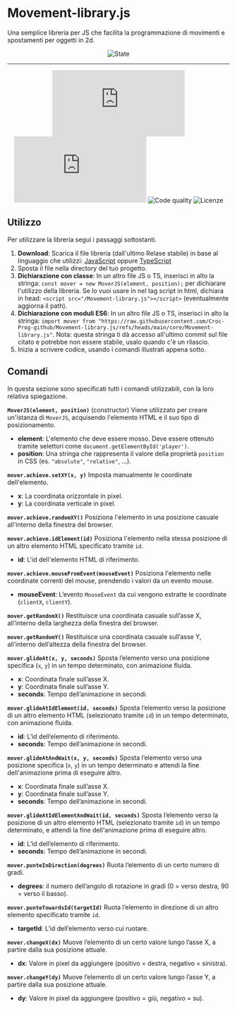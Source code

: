 # Movement-library.js
Una semplice libreria per JS che facilita la programmazione di movimenti e spostamenti per oggetti in 2d.

<div align="center">

  ![State](https://img.shields.io/badge/State%3A-Making-white?style=flat-square)
  <!-- [![CodeQL](https://github.com/Croc-Prog-github/Movement-library.js/actions/workflows/github-code-scanning/codeql/badge.svg?style=flat-square&branch=main)](https://github.com/Croc-Prog-github/Movement-library.js/actions/workflows/github-code-scanning/codeql) -->
</div>
<hr>
<div align="center">

  <!-- ![Downloads](https://img.shields.io/github/downloads/Croc-Prog-github/Movement-library.js/total) -->
  ![GitHub Repo stars](https://img.shields.io/github/stars/Croc-Prog-github/Movement-library.js?style=flat-square&color=yellow)
  ![GitHub repo size](https://img.shields.io/github/repo-size/Croc-Prog-github/Movement-library.js?style=flat-square)
  ![Code quality](https://img.shields.io/badge/Code%20Quality-B-chocolate?style=flat-square)
  ![Licenze](https://img.shields.io/badge/licenze-MIT-blue?style=flat-square&link=https%3A%2F%2Fgithub.com%2FCroc-Prog-github%2FMovement-library.js%2Fblob%2Fmain%2FLICENSE.md)
  <!-- ![Manteined](https://img.shields.io/badge/Aggiornamenti-SI!-green) -->
  <!-- ![Contributors](https://img.shields.io/github/contributors/Croc-Prog-github/Movement-library.js?style=flat-square) -->
</div>

## Utilizzo
Per utilizzare la libreria segui i passaggi sottostanti.
1. **Download**:
Scarica il file libreria (dall'ultimo Relase stabile) in base al linguaggio che utilizzi: [JavaScript](https://github.com/Croc-Prog-github/Probability-Manager.js/blob/v1.0.1/core/Probability-Manager.js) oppure [TypeScript](https://github.com/Croc-Prog-github/Probability-Manager.js/blob/v1.0.1/core/Probability-Manager.ts)
2. Sposta il file nella directory del tuo progetto.
3. **Dichiarazione con classe**: In un altro file JS o TS, inserisci in alto la stringa: `const mover = new MoverJS(element, position);` per dichiarare l'utilizzo della libreria. Se lo vuoi usare in nel tag script in html, dichiara in head: `<script src="/Movement-library.js"></script>` (eventualmente aggiorna il path).
4. **Dichiarazione con moduli ES6**: In un altro file JS o TS, inserisci in alto la stringa: `import mover from "https://raw.githubusercontent.com/Croc-Prog-github/Movement-library.js/refs/heads/main/core/Movement-library.js"`. Nota: questa stringa ti dà accesso all'ultimo commit sul file citato e potrebbe non essere stabile, usalo quando c'è un rilascio. 
5. Inizia a scrivere codice, usando i comandi illustrati appena sotto.

<!-- ## Comandi
In questa sezione sono specificati tutti i comandi utilizzabili, con la loro relativa spiegazione.<br>
**`MoverJS(element, position)`**(constructor) Aquisisce per la classe l'elemento e il tipo di posizionamento.
- **element**: l'elemento che deve essere mosso. Deve essere riempito con un selettore per HTML come: document.getElementById('player');
- **position**: Inserisci i valori (stringa) che vengono usati nella dichiarazione position in CSS. Esempio: "absolute", "relative",... -->
## Comandi

In questa sezione sono specificati tutti i comandi utilizzabili, con la loro relativa spiegazione.

**`MoverJS(element, position)`** (constructor)
Viene utilizzato per creare un'istanza di `MoverJS`, acquisendo l'elemento HTML e il suo tipo di posizionamento.
* **element**: L'elemento che deve essere mosso. Deve essere ottenuto tramite selettori come `document.getElementById('player')`.
* **position**: Una stringa che rappresenta il valore della proprietà `position` in CSS (es. `"absolute"`, `"relative"`, ...).<br>

**`mover.achieve.setXY(x, y)`**
Imposta manualmente le coordinate dell'elemento.
* **x**: La coordinata orizzontale in pixel.
* **y**: La coordinata verticale in pixel.<br>

**`mover.achieve.randomXY()`**
Posiziona l'elemento in una posizione casuale all'interno della finestra del browser.<br>

**`mover.achieve.idElement(id)`**
Posiziona l'elemento nella stessa posizione di un altro elemento HTML specificato tramite `id`.
* **id**: L'id dell'elemento HTML di riferimento.<br>

**`mover.achieve.mouseFromEvent(mouseEvent)`**
Posiziona l'elemento nelle coordinate correnti del mouse, prendendo i valori da un evento mouse.
* **mouseEvent**: L’evento `MouseEvent` da cui vengono estratte le coordinate (`clientX`, `clientY`).<br>

**`mover.getRandomX()`**
Restituisce una coordinata casuale sull’asse X, all’interno della larghezza della finestra del browser.<br>

**`mover.getRandomY()`**
Restituisce una coordinata casuale sull’asse Y, all’interno dell’altezza della finestra del browser.<br>

**`mover.glideAt(x, y, seconds)`**
Sposta l’elemento verso una posizione specifica (`x`, `y`) in un tempo determinato, con animazione fluida.
* **x**: Coordinata finale sull’asse X.
* **y**: Coordinata finale sull’asse Y.
* **seconds**: Tempo dell’animazione in secondi.<br>

**`mover.glideAtIdElement(id, seconds)`**
Sposta l’elemento verso la posizione di un altro elemento HTML (selezionato tramite `id`) in un tempo determinato, con animazione fluida.
* **id**: L’id dell’elemento di riferimento.
* **seconds**: Tempo dell’animazione in secondi.<br>

**`mover.glideAtAndWait(x, y, seconds)`**
Sposta l’elemento verso una posizione specifica (`x`, `y`) in un tempo determinato e attendi la fine dell'animazione prima di eseguire altro.
* **x**: Coordinata finale sull’asse X.
* **y**: Coordinata finale sull’asse Y.
* **seconds**: Tempo dell’animazione in secondi.<br>

**`mover.glideAtIdElementAndWait(id, seconds)`**
Sposta l’elemento verso la posizione di un altro elemento HTML (selezionato tramite `id`) in un tempo determinato, e attendi la fine dell'animazione prima di eseguire altro.
* **id**: L’id dell’elemento di riferimento.
* **seconds**: Tempo dell’animazione in secondi.<br>

**`mover.punteInDirection(degrees)`**
Ruota l’elemento di un certo numero di gradi.
* **degrees**: il numero dell’angolo di rotazione in gradi (0 = verso destra, 90 = verso il basso).<br>

**`mover.punteTowardsId(targetId)`**
Ruota l’elemento in direzione di un altro elemento specificato tramite `id`.
* **targetId**: L’id dell’elemento verso cui ruotare.<br>

**`mover.changeX(dx)`**
Muove l’elemento di un certo valore lungo l’asse X, a partire dalla sua posizione attuale.
* **dx**: Valore in pixel da aggiungere (positivo = destra, negativo = sinistra).<br>

**`mover.changeY(dy)`**
Muove l’elemento di un certo valore lungo l’asse Y, a partire dalla sua posizione attuale.
* **dy**: Valore in pixel da aggiungere (positivo = giù, negativo = su).<br>
